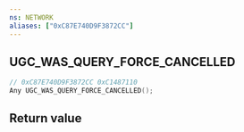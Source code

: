 ```yaml
---
ns: NETWORK
aliases: ["0xC87E740D9F3872CC"]
---
```

## UGC_WAS_QUERY_FORCE_CANCELLED

```c
// 0xC87E740D9F3872CC 0xC1487110
Any UGC_WAS_QUERY_FORCE_CANCELLED();
```


## Return value
